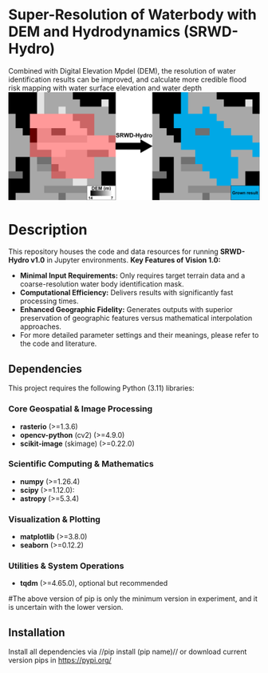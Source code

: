 # Super-Resolution of Waterbody with DEM and Hydrodynamics (SRWD-Hydro)
Combined with Digital Elevation Mpdel (DEM), the resolution of water identification results can be improved, and calculate more credible flood risk mapping with water surface elevation and water depth
![screen capture](/PNG_ASSET/Figure.png)


# Description
This repository houses the code and data resources for running **SRWD-Hydro v1.0** in Jupyter environments. 
**Key Features of Vision 1.0:**
*   **Minimal Input Requirements:** Only requires target terrain data and a coarse-resolution water body identification mask.
*   **Computational Efficiency:** Delivers results with significantly fast processing times.
*   **Enhanced Geographic Fidelity:** Generates outputs with superior preservation of geographic features versus mathematical interpolation approaches.
*   For more detailed parameter settings and their meanings, please refer to the code and literature.


## Dependencies

This project requires the following Python (3.11) libraries:

### Core Geospatial & Image Processing
- **rasterio** (>=1.3.6)
- **opencv-python** (cv2) (>=4.9.0)
- **scikit-image** (skimage) (>=0.22.0)

### Scientific Computing & Mathematics
- **numpy** (>=1.26.4)
- **scipy** (>=1.12.0): 
- **astropy** (>=5.3.4)

### Visualization & Plotting
- **matplotlib** (>=3.8.0)
- **seaborn** (>=0.12.2)

### Utilities & System Operations
- **tqdm** (>=4.65.0), optional but recommended

#The above version of pip is only the minimum version in experiment, and it is uncertain with the lower version.

## Installation
Install all dependencies via 
//pip install (pip name)//
or download current version pips in https://pypi.org/

